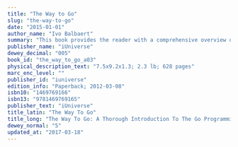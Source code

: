 ```yaml
---
title: "The Way to Go"
slug: "the-way-to-go"
date: "2015-01-01"
author_name: "Ivo Balbaert"
summary: "This book provides the reader with a comprehensive overview of the new open source programming language Go (in its first stable and maintained release Go 1) from Google. The language is devised with Java / C#-like syntax so as to feel familiar to the bulk of programmers today, but Go code is much cleaner and simpler to read, thus increasing the productivity of developers. You will see how Go: simplifies programming with slices, maps, structs and interfaces incorporates functional programming makes error-handling easy and secure simplifies concurrent and parallel programming with goroutines and channels And you will learn how to: make use of Go's excellent standard library program Go the idiomatic way using patterns and best practices in over 225 working examples and 135 exercises This book focuses on the aspects that the reader needs to take part in the coming software revolution using Go."
publisher_name: "iUniverse"
dewey_decimal: "005"
book_id: "the_way_to_go_a03"
physical_description_text: "7.5x9.2x1.3; 2.3 lb; 628 pages"
marc_enc_level: ""
publisher_id: "iuniverse"
edition_info: "Paperback; 2012-03-08"
isbn10: "1469769166"
isbn13: "9781469769165"
publisher_text: "iUniverse"
title_latin: "The Way To Go"
title_long: "The Way To Go: A Thorough Introduction To The Go Programming Language"
dewey_normal: "5"
updated_at: "2017-03-18"
---
```



